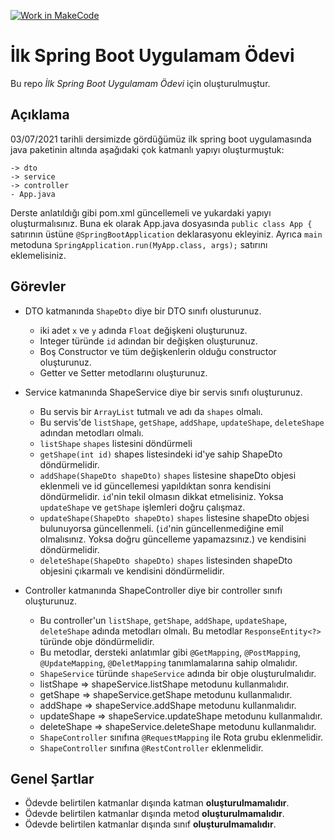 [![Work in MakeCode](https://classroom.github.com/assets/work-in-make-code-c53f0c86300af1a64cdd5dc830e2509efd17c8cb483a722cacaee84d10eb8ec9.svg)](https://classroom.github.com/online_ide?assignment_repo_id=5298052&assignment_repo_type=AssignmentRepo)
# İlk Spring Boot Uygulamam Ödevi

Bu repo *İlk Spring Boot Uygulamam Ödevi* için oluşturulmuştur.

## Açıklama

03/07/2021 tarihli dersimizde gördüğümüz ilk spring boot uygulamasında java paketinin altında aşağıdaki çok katmanlı yapıyı oluşturmuştuk:

```
-> dto
-> service
-> controller
- App.java
```

Derste anlatıldığı gibi pom.xml güncellemeli ve yukardaki yapıyı oluşturmalısınız. Buna ek olarak App.java dosyasında `public class App {` satırının üstüne `@SpringBootApplication` deklarasyonu ekleyiniz. Ayrıca `main` metoduna `SpringApplication.run(MyApp.class, args);` satırını eklemelisiniz.

## Görevler

- DTO katmanında `ShapeDto` diye bir DTO sınıfı olusturunuz.
	- iki adet `x` ve `y` adında `Float` değişkeni oluşturunuz.
	- Integer türünde `id` adından bir değişken oluşturunuz.
	- Boş Constructor ve tüm değişkenlerin olduğu constructor oluşturunuz.
	- Getter ve Setter metodlarını oluşturunuz.
	
- Service katmanında ShapeService diye bir servis sınıfı oluşturunuz.
	- Bu servis bir `ArrayList` tutmalı ve adı da `shapes` olmalı.
	- Bu servis'de `listShape`, `getShape`, `addShape`, `updateShape`, `deleteShape` adından metodları olmalı.
	- `listShape` `shapes` listesini döndürmeli
	- `getShape(int id)` shapes listesindeki id'ye sahip ShapeDto döndürmelidir.
	- `addShape(ShapeDto shapeDto)` `shapes` listesine shapeDto objesi eklenmeli ve id güncellemesi yapıldıktan sonra kendisini döndürmelidir. `id`'nin tekil olmasın dikkat etmelisiniz. Yoksa `updateShape` ve `getShape` işlemleri doğru çalışmaz.
	- `updateShape(ShapeDto shapeDto)` `shapes` listesine shapeDto objesi bulunuyorsa güncellenmeli. (`id`'nin güncellenmediğine emil olmalısınız. Yoksa doğru güncelleme yapamazsınız.) ve kendisini döndürmelidir.
	- `deleteShape(ShapeDto shapeDto)` `shapes` listesinden shapeDto objesini çıkarmalı ve kendisini döndürmelidir.
	
- Controller katmanında ShapeController diye bir controller sınıfı oluşturunuz.
	- Bu controller'un `listShape`, `getShape`, `addShape`, `updateShape`, `deleteShape` adında metodları olmalı. Bu metodlar `ResponseEntity<?>` türünde obje döndürmelidir.
	- Bu metodlar, dersteki anlatımlar gibi `@GetMapping`, `@PostMapping`, `@UpdateMapping`, `@DeletMapping` tanımlamalarına sahip olmalıdır.
	- `ShapeService` türünde `shapeService` adında bir obje oluşturulmalıdır.
	- listShape => shapeService.listShape metodunu kullanmalıdır.
	- getShape => shapeService.getShape metodunu kullanmalıdır.
	- addShape => shapeService.addShape metodunu kullanmalıdır.
	- updateShape => shapeService.updateShape metodunu kullanmalıdır.
	- deleteShape => shapeService.deleteShape metodunu kullanmalıdır.
	- `ShapeController` sınıfına `@RequestMapping` ile Rota grubu eklenmelidir.
	- `ShapeController` sınıfına `@RestController` eklenmelidir.
	
## Genel Şartlar

- Ödevde belirtilen katmanlar dışında katman **oluşturulmamalıdır**.
- Ödevde belirtilen katmanlar dışında metod **oluşturulmamalıdır**.
- Ödevde belirtilen katmanlar dışında sınıf **oluşturulmamalıdır**.
